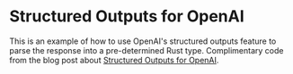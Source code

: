 # Structured Outputs for OpenAI

This is an example of how to use OpenAI's structured outputs feature to parse the response into a pre-determined Rust type. Complimentary code from the blog post about [Structured Outputs for OpenAI](https://www.kindberg.earth/blog/llm-structured-outputs/).
